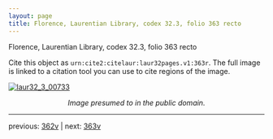```yaml
---
layout: page
title: Florence, Laurentian Library, codex 32.3, folio 363 recto
---
```


Florence, Laurentian Library, codex 32.3, folio 363 recto

Cite this object as `urn:cite2:citelaur:laur32pages.v1:363r`.  The full image is linked to a citation tool you can use to cite regions of the image.

[![laur32_3_00733](http://www.homermultitext.org/iipsrv?IIIF=/project/homer/pyramidal/deepzoom/citelaur/laur32imgs/v1/laur32_3_00733.tif/full/800,/0/default.jpg)](http://www.homermultitext.org/ict2/?urn=urn:cite2:citelaur:laur32imgs.v1:laur32_3_00733) 

<p style="text-align: center; font-style: italic;">Image presumed to in the public domain.</p>

---

previous: [362v](../362v/) | next: [363v](../363v/)